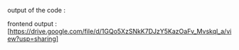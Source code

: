 output of the code :

frontend output : [https://drive.google.com/file/d/1GQo5XzSNkK7DJzY5KazOaFv_Mvskql_a/view?usp=sharing]

